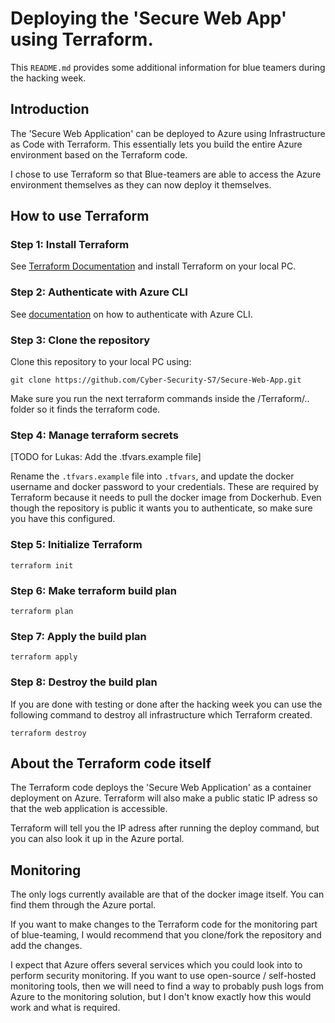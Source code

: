 # Deploying the 'Secure Web App' using Terraform.
This `README.md` provides some additional information for blue teamers during the hacking week.

## Introduction
The 'Secure Web Application' can be deployed to Azure using Infrastructure as Code with Terraform.
This essentially lets you build the entire Azure environment based on the Terraform code.

I chose to use Terraform so that Blue-teamers are able to access the Azure environment themselves as they can now deploy it themselves.

## How to use Terraform

### Step 1: Install Terraform
See [Terraform Documentation](https://developer.hashicorp.com/terraform/tutorials/aws-get-started/install-cli) and install Terraform on your local PC.

### Step 2: Authenticate with Azure CLI

See [documentation](https://registry.terraform.io/providers/hashicorp/azurerm/latest/docs/guides/azure_cli) on how to authenticate with Azure CLI.

### Step 3: Clone the repository
Clone this repository to your local PC using:
```
git clone https://github.com/Cyber-Security-S7/Secure-Web-App.git
```

Make sure you run the next terraform commands inside the /Terraform/.. folder so it finds the terraform code.

### Step 4: Manage terraform secrets
[TODO for Lukas: Add the .tfvars.example file]

Rename the `.tfvars.example` file into `.tfvars`, and update the docker username and docker password to your credentials.
These are required by Terraform because it needs to pull the docker image from Dockerhub. Even though the repository is public it wants you to authenticate, so make sure you have this configured.

### Step 5: Initialize Terraform

```
terraform init
```

### Step 6: Make terraform build plan
```
terraform plan
```

### Step 7: Apply the build plan
```
terraform apply
```

### Step 8: Destroy the build plan
If you are done with testing or done after the hacking week you can use the following command to destroy all infrastructure which Terraform created.

```
terraform destroy
```

## About the Terraform code itself
The Terraform code deploys the 'Secure Web Application' as a container deployment on Azure.
Terraform will also make a public static IP adress so that the web application is accessible.

Terraform will tell you the IP adress after running the deploy command, but you can also look it up in the Azure portal.

## Monitoring
The only logs currently available are that of the docker image itself.
You can find them through the Azure portal.

If you want to make changes to the Terraform code for the monitoring part of blue-teaming, I would recommend that you clone/fork the repository and add the changes. 

I expect that Azure offers several services which you could look into to perform security monitoring. If you want to use open-source / self-hosted monitoring tools, then we will need to find a way to probably push logs from Azure to the monitoring solution, but I don't know exactly how this would work and what is required.